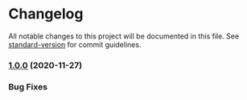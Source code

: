 # Changelog

All notable changes to this project will be documented in this file. See [standard-version](https://github.com/conventional-changelog/standard-version) for commit guidelines.

### [1.0.0](https://github.com/clarifydata/amazon-ecs-task-definition-set-environment) (2020-11-27)

### Bug Fixes
